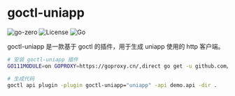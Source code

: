 # goctl-uniapp

![go-zero](https://img.shields.io/badge/Github-go--zero-brightgreen?link=https://github.com/zeromicro/go-zero&logo=github)
![License](https://img.shields.io/badge/License-MIT-blue?link=https://github.com/zeromicro/goctl-android/blob/main/LICENSE)
![Go](https://github.com/zeromicro/goctl-android/workflows/Go/badge.svg)

goctl-uniapp 是一款基于 goctl 的插件，用于生成 uniapp 使用的 http 客户端。

```bash
# 安装 goctl-uniapp 插件
GO111MODULE=on GOPROXY=https://goproxy.cn/,direct go get -u github.com/zeromicro/goctl-uniapp
```

```bash
# 生成代码
goctl api plugin -plugin goctl-uniapp="uniapp" -api demo.api -dir .
```